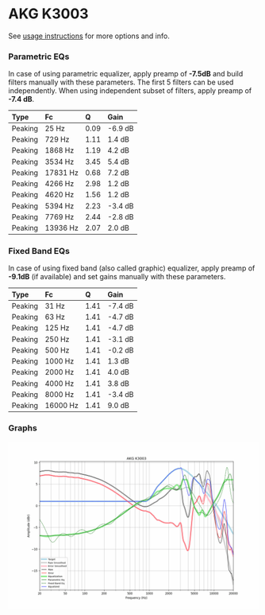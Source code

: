 # AKG K3003
See [usage instructions](https://github.com/jaakkopasanen/AutoEq#usage) for more options and info.

### Parametric EQs
In case of using parametric equalizer, apply preamp of **-7.5dB** and build filters manually
with these parameters. The first 5 filters can be used independently.
When using independent subset of filters, apply preamp of **-7.4 dB**.

| Type    | Fc       |    Q | Gain    |
|:--------|:---------|:-----|:--------|
| Peaking | 25 Hz    | 0.09 | -6.9 dB |
| Peaking | 729 Hz   | 1.11 | 1.4 dB  |
| Peaking | 1868 Hz  | 1.19 | 4.2 dB  |
| Peaking | 3534 Hz  | 3.45 | 5.4 dB  |
| Peaking | 17831 Hz | 0.68 | 7.2 dB  |
| Peaking | 4266 Hz  | 2.98 | 1.2 dB  |
| Peaking | 4620 Hz  | 1.56 | 1.2 dB  |
| Peaking | 5394 Hz  | 2.23 | -3.4 dB |
| Peaking | 7769 Hz  | 2.44 | -2.8 dB |
| Peaking | 13936 Hz | 2.07 | 2.0 dB  |

### Fixed Band EQs
In case of using fixed band (also called graphic) equalizer, apply preamp of **-9.1dB**
(if available) and set gains manually with these parameters.

| Type    | Fc       |    Q | Gain    |
|:--------|:---------|:-----|:--------|
| Peaking | 31 Hz    | 1.41 | -7.4 dB |
| Peaking | 63 Hz    | 1.41 | -4.7 dB |
| Peaking | 125 Hz   | 1.41 | -4.7 dB |
| Peaking | 250 Hz   | 1.41 | -3.1 dB |
| Peaking | 500 Hz   | 1.41 | -0.2 dB |
| Peaking | 1000 Hz  | 1.41 | 1.3 dB  |
| Peaking | 2000 Hz  | 1.41 | 4.0 dB  |
| Peaking | 4000 Hz  | 1.41 | 3.8 dB  |
| Peaking | 8000 Hz  | 1.41 | -3.4 dB |
| Peaking | 16000 Hz | 1.41 | 9.0 dB  |

### Graphs
![](./AKG%20K3003.png)